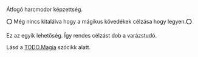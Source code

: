 Átfogó harcmodor képzettség.

⭕ Még nincs kitalálva hogy a mágikus kövedékek célzása hogy legyen.⭕

Ez az egyik lehetőség. Így rendes célzást dob a varázstudó.

Lásd a [TODO.Magia](https://github.com/kaktusztea/km100/wiki/TODO.magia) szócikk alatt.
